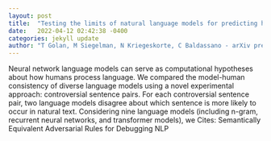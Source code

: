 ```yaml
---
layout: post
title:  "Testing the limits of natural language models for predicting human language judgments"
date:   2022-04-12 02:42:38 -0400
categories: jekyll update
author: "T Golan, M Siegelman, N Kriegeskorte, C Baldassano - arXiv preprint arXiv , 2022"
---
```

Neural network language models can serve as computational hypotheses about how humans process language. We compared the model-human consistency of diverse language models using a novel experimental approach: controversial sentence pairs. For each controversial sentence pair, two language models disagree about which sentence is more likely to occur in natural text. Considering nine language models (including n-gram, recurrent neural networks, and transformer models), we Cites: Semantically Equivalent Adversarial Rules for Debugging NLP